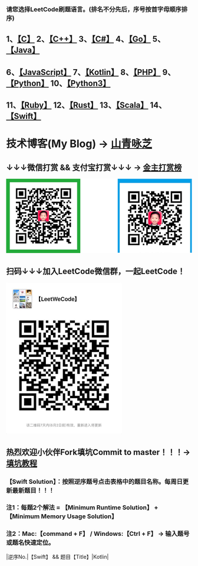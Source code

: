 ### 请您选择LeetCode刷题语言。(排名不分先后，序号按首字母顺序排序)
## 1、[【C】](https://github.com/strengthen/LeetCode/blob/master/MD/C.md) 2、[【C++】](https://github.com/strengthen/LeetCode/blob/master/MD/C%2B%2B.md) 3、[【C#】](https://github.com/strengthen/LeetCode/blob/master/MD/C%23.md) 4、[【Go】](https://github.com/strengthen/LeetCode/blob/master/MD/Go.md) 5、[【Java】](https://github.com/strengthen/LeetCode/blob/master/MD/Java.md)
## 6、[【JavaScript】](https://github.com/strengthen/LeetCode/blob/master/MD/JavaScript.md) 7、[【Kotlin】](https://github.com/strengthen/LeetCode/blob/master/MD/Kotlin.md) 8、[【PHP】](https://github.com/strengthen/LeetCode/blob/master/MD/PHP.md) 9、[【Python】](https://github.com/strengthen/LeetCode/blob/master/MD/Python.md) 10、[【Python3】](https://github.com/strengthen/LeetCode/blob/master/MD/Python3.md)
## 11、[【Ruby】](https://github.com/strengthen/LeetCode/blob/master/MD/Ruby.md) 12、[【Rust】](https://github.com/strengthen/LeetCode/blob/master/MD/Rust.md) 13、[【Scala】](https://github.com/strengthen/LeetCode/blob/master/MD/Scala.md) 14、[【Swift】](https://github.com/strengthen/LeetCode/blob/master/MD/Swift.md)
# 技术博客(My Blog) → [山青咏芝](https://www.cnblogs.com/strengthen/)
## ↓↓↓微信打赏 && 支付宝打赏↓↓↓ → [金主打赏榜](https://www.cnblogs.com/strengthen/p/10470993.html)
![Leetcode](./MD/WX_ZFB.png?style=centerme)
## 扫码↓↓↓加入LeetCode微信群，一起LeetCode！
![Leetcode](./MD/QR_code.png?style=centerme)
## 热烈欢迎小伙伴Fork填坑Commit to master！！！→ [填坑教程]()
### 【Swift Solution】：按照逆序题号点击表格中的题目名称。每周日更新最新题目！！！
### 注1：每题2个解法 = 【Minimum Runtime Solution】 + 【Minimum Memory Usage Solution】
### 注2：Mac:【command + F】 / Windows:【Ctrl + F】 → 输入题号或题名快速定位。
|逆序No.|【Swift】 && 题目【Title】|Kotlin|
